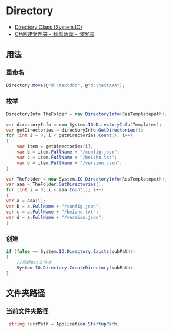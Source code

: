 # Directory

- [Directory Class (System.IO)](https://docs.microsoft.com/en-us/dotnet/api/system.io.directory?view=netframework-4.8)
- [C#创建文件夹 - 秋風落葉 - 博客园](https://www.cnblogs.com/qiantao/p/9389596.html)

## 用法

### 重命名

```c#
Directory.Move(@"d:\textddd", @"d:\textAAA");
```

### 枚举

```c#
DirectoryInfo TheFolder = new DirectoryInfo(ResTemplatepath);

var directoryInfo = new System.IO.DirectoryInfo(Templates);
var getDirectories = directoryInfo.GetDirectories();
for (int i = 0; i < getDirectories.Count(); i++)
{
    var item = getDirectories[i];
    var b = item.FullName + "/config.json";
    var c = item.FullName + "/beizhu.txt";
    var d = item.FullName + "/version.json";
}

var TheFolder = new System.IO.DirectoryInfo(ResTemplatepath);
var aaa = TheFolder.GetDirectories();
for (int i = 0; i < aaa.Count(); i++)
{
var a = aaa[i];
var b = a.FullName + "/config.json";
var c = a.FullName + "/beizhu.txt";
var d = a.FullName + "/version.json";
}
```

### 创建

```c#
if (false == System.IO.Directory.Exists(subPath))
{
    //创建pic文件夹
    System.IO.Directory.CreateDirectory(subPath);
}
```

## 文件夹路径

### 当前文件夹路径

```c#
 string currPath = Application.StartupPath;
```
